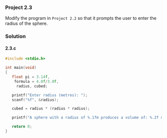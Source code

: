 ### Project 2.3
Modify the program in `Project 2.2` so that it prompts the user to enter the radius of the sphere.
### Solution

#### 2.3.c
```c
#include <stdio.h>

int main(void)
{
   float pi = 3.14f,
    formula = 4.0f/3.0f,
     radius, cubed;

   printf("Enter radius (metres): ");
   scanf("%f", &radius);

   cubed = radius * (radius * radius);

   printf("A sphere with a radius of %.1fm produces a volume of: %.2f metres-cubed.\n", radius, formula * pi * cubed);

   return 0;
}
```
